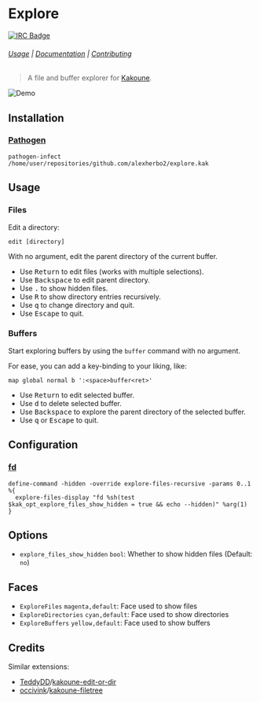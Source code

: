 # Explore

[![IRC Badge]][IRC]

###### [Usage] | [Documentation] | [Contributing]

> A file and buffer explorer for [Kakoune].

![Demo]

## Installation

### [Pathogen]

``` kak
pathogen-infect /home/user/repositories/github.com/alexherbo2/explore.kak
```

## Usage

### Files

Edit a directory:

```
edit [directory]
```

With no argument, edit the parent directory of the current buffer.

- Use <kbd>Return</kbd> to edit files (works with multiple selections).
- Use <kbd>Backspace</kbd> to edit parent directory.
- Use <kbd>.</kbd> to show hidden files.
- Use <kbd>R</kbd> to show directory entries recursively.
- Use <kbd>q</kbd> to change directory and quit.
- Use <kbd>Escape</kbd> to quit.

### Buffers

Start exploring buffers by using the `buffer` command with no argument.

For ease, you can add a key-binding to your liking, like:

``` kak
map global normal b ':<space>buffer<ret>'
```

- Use <kbd>Return</kbd> to edit selected buffer.
- Use <kbd>d</kbd> to delete selected buffer.
- Use <kbd>Backspace</kbd> to explore the parent directory of the selected buffer.
- Use <kbd>q</kbd> or <kbd>Escape</kbd> to quit.

## Configuration

### [fd]

``` kak
define-command -hidden -override explore-files-recursive -params 0..1 %{
  explore-files-display "fd %sh(test $kak_opt_explore_files_show_hidden = true && echo --hidden)" %arg(1)
}
```

## Options

- `explore_files_show_hidden` `bool`: Whether to show hidden files (Default: `no`)

## Faces

- `ExploreFiles` `magenta,default`: Face used to show files
- `ExploreDirectories` `cyan,default`: Face used to show directories
- `ExploreBuffers` `yellow,default`: Face used to show buffers

## Credits

Similar extensions:

- [TeddyDD]/[kakoune-edit-or-dir]
- [occivink]/[kakoune-filetree]

[Kakoune]: https://kakoune.org
[IRC]: https://webchat.freenode.net?channels=kakoune
[IRC Badge]: https://img.shields.io/badge/IRC-%23kakoune-blue.svg
[Demo]: images/demo.gif
[Usage]: #usage
[Documentation]: #commands
[Contributing]: CONTRIBUTING
[Pathogen]: https://github.com/alexherbo2/pathogen.kak
[fd]: https://github.com/sharkdp/fd
[TeddyDD]: https://github.com/TeddyDD
[kakoune-edit-or-dir]: https://github.com/TeddyDD/kakoune-edit-or-dir
[occivink]: https://github.com/occivink
[kakoune-filetree]: https://github.com/occivink/kakoune-filetree
